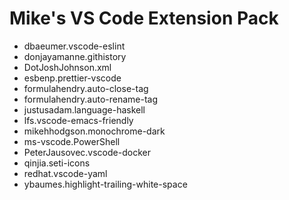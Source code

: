 # Mike's VS Code Extension Pack

- dbaeumer.vscode-eslint
- donjayamanne.githistory
- DotJoshJohnson.xml
- esbenp.prettier-vscode
- formulahendry.auto-close-tag
- formulahendry.auto-rename-tag
- justusadam.language-haskell
- lfs.vscode-emacs-friendly
- mikehhodgson.monochrome-dark
- ms-vscode.PowerShell
- PeterJausovec.vscode-docker
- qinjia.seti-icons
- redhat.vscode-yaml
- ybaumes.highlight-trailing-white-space
